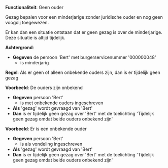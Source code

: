 **Functionaliteit**: Geen ouder

Gezag bepalen voor een minderjarige zonder juridische ouder en nog geen voogdij toegewezen.

Er kan dan een situatie ontstaan dat er geen gezag is over de minderjarige. Deze situatie is altijd tijdelijk.

**Achtergrond**:
- **Gegeven** de persoon 'Bert' met burgerservicenummer '000000048'
  - is minderjarig

**Regel**: Als er geen of alleen onbekende ouders zijn, dan is er tijdelijk geen gezag

**Voorbeeld**: De ouders zijn onbekend

- **Gegeven** persoon 'Bert'
  - is met onbekende ouders ingeschreven
- **Als** 'gezag' wordt gevraagd van 'Bert'
- **Dan** is er tijdelijk geen gezag over 'Bert' met de toelichting 'Tijdelijk geen gezag omdat beide ouders onbekend zijn'

**Voorbeeld**: Er is een onbekende ouder

- **Gegeven** persoon 'Bert'
  - is als vondeling ingeschreven
- **Als** 'gezag' wordt gevraagd van 'Bert'
- **Dan** is er tijdelijk geen gezag over 'Bert' met de toelichting 'Tijdelijk geen gezag omdat beide ouders onbekend zijn'

